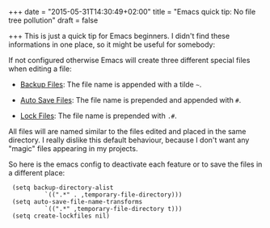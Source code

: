 +++
date = "2015-05-31T14:30:49+02:00"
title = "Emacs quick tip: No file tree pollution"
draft = false

+++
This is just a quick tip for Emacs beginners. I didn't find these informations in one place, so it might be useful for somebody: 

If not configured otherwise Emacs will create three different special files when editing a file:

- [Backup Files](http://emacswiki.org/emacs/BackupDirectory): The file name is appended with a tilde `~`.

- [Auto Save Files](http://emacswiki.org/emacs/AutoSave): The file name is prepended and appended with `#`.

- [Lock Files](http://www.gnu.org/software/emacs/manual/html_node/elisp/File-Locks.html): The file name is prepended with `.#`.

All files will are named similar to the files edited and placed in the same directory. I really dislike this default behaviour, because I don't want any "magic" files appearing in my projects.

So here is the emacs config to deactivate each feature or to save the files in a different place:

```
 (setq backup-directory-alist
          `((".*" . ,temporary-file-directory)))
 (setq auto-save-file-name-transforms
          `((".*" ,temporary-file-directory t)))         
 (setq create-lockfiles nil)
```
